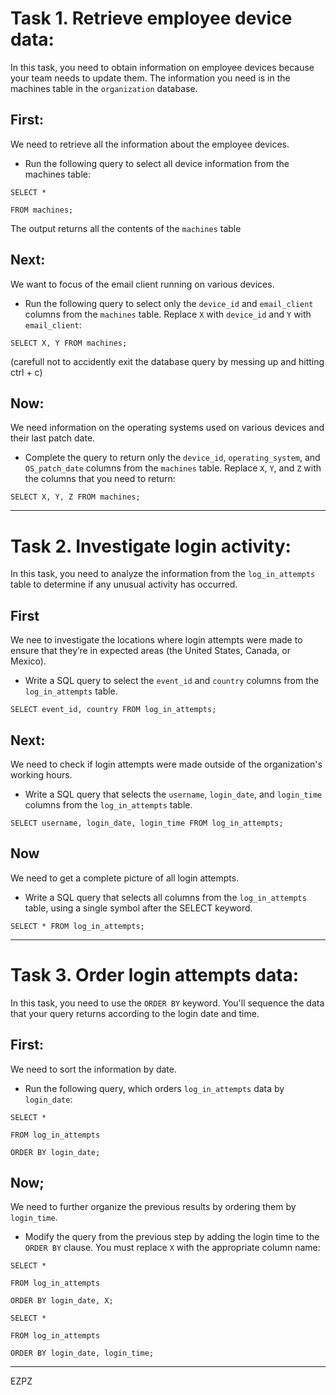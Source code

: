 # Task 1. Retrieve employee device data:

In this task, you need to obtain information on employee devices because your team needs to update them. The information you need is in the machines table in the `organization` database.

## First:

We need to retrieve all the information about the employee devices.

* Run the following query to select all device information from the machines table:

`SELECT *`

`FROM machines;`

The output returns all the contents of the `machines` table

## Next:

We want to focus of the email client running on various devices.

* Run the following query to select only the `device_id` and `email_client` columns from the `machines` table. Replace `X` with `device_id` and `Y` with `email_client`:

`SELECT X, Y FROM machines;`

(carefull not to accidently exit the database query by messing up and hitting ctrl + c)

## Now:

We need information on the operating systems used on various devices and their last patch date.

* Complete the query to return only the `device_id`, `operating_system`, and `OS_patch_date` columns from the `machines` table. Replace `X`, `Y`, and `Z` with the columns that you need to return:

`SELECT X, Y, Z FROM machines;`

---

# Task 2. Investigate login activity:

In this task, you need to analyze the information from the `log_in_attempts` table to determine if any unusual activity has occurred.

## First

We nee to investigate the locations where login attempts were made to ensure that they’re in expected areas (the United States, Canada, or Mexico).

* Write a SQL query to select the `event_id` and `country` columns from the `log_in_attempts` table.

`SELECT event_id, country FROM log_in_attempts;`

## Next:

We need to check if login attempts were made outside of the organization's working hours.

* Write a SQL query that selects the `username`, `login_date`, and `login_time` columns from the `log_in_attempts` table.

`SELECT username, login_date, login_time FROM log_in_attempts;`

## Now

We need to get a complete picture of all login attempts.

* Write a SQL query that selects all columns from the `log_in_attempts` table, using a single symbol after the SELECT keyword.

`SELECT * FROM log_in_attempts;`

---

# Task 3. Order login attempts data:

In this task, you need to use the `ORDER BY` keyword. You'll sequence the data that your query returns according to the login date and time.

## First:

We need to sort the information by date.

* Run the following query, which orders `log_in_attempts` data by `login_date`:

`SELECT *`

`FROM log_in_attempts`

`ORDER BY login_date;`

## Now;

We need to further organize the previous results by ordering them by `login_time`.

* Modify the query from the previous step by adding the login time to the `ORDER BY` clause. You must replace `X` with the appropriate column name:

`SELECT *`

`FROM log_in_attempts`

`ORDER BY login_date, X;`

`SELECT *`

`FROM log_in_attempts`

`ORDER BY login_date, login_time;`

---

EZPZ
